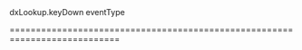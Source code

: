 <!--id-->dxLookup.keyDown<!--/id-->
<!--merge--><!--/merge-->
<!--hidden--><!--/hidden-->
<!--type-->eventType<!--/type-->
===========================================================================
